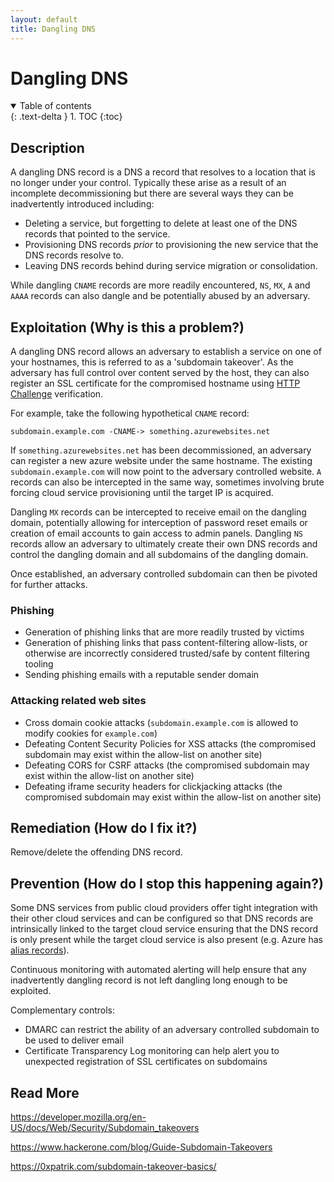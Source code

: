 ```yaml
---
layout: default
title: Dangling DNS
---
```


# Dangling DNS

<details open markdown="block">
  <summary>
    Table of contents
  </summary>
  {: .text-delta }
1. TOC
{:toc}
</details>

## Description

A dangling DNS record is a DNS a record that resolves to a location that is no longer under your control. Typically these arise as a result of an incomplete decommissioning but there are several ways they can be inadvertently introduced including:
* Deleting a service, but forgetting to delete at least one of the DNS records that pointed to the service.
* Provisioning DNS records *prior* to provisioning the new service that the DNS records resolve to.
* Leaving DNS records behind during service migration or consolidation.

While dangling `CNAME` records are more readily encountered, `NS`, `MX`, `A` and `AAAA` records can also dangle and be potentially abused by an adversary.

## Exploitation (Why is this a problem?)

A dangling DNS record allows an adversary to establish a service on one of your hostnames, this is referred to as a 'subdomain takeover'. As the adversary has full control over content served by the host, they can also register an SSL certificate for the compromised hostname using [HTTP Challenge](https://datatracker.ietf.org/doc/html/rfc8555#section-8.3) verification.

For example, take the following hypothetical `CNAME` record:

`subdomain.example.com -CNAME-> something.azurewebsites.net`

If `something.azurewebsites.net` has been decommissioned, an adversary can register a new azure website under the same hostname. The existing `subdomain.example.com` will now point to the adversary controlled website. `A` records can also be intercepted in the same way, sometimes involving brute forcing cloud service provisioning until the target IP is acquired.

Dangling `MX` records can be intercepted to receive email on the dangling domain, potentially allowing for interception of password reset emails or creation of email accounts to gain access to admin panels. Dangling `NS` records allow an adversary to ultimately create their own DNS records and control the dangling domain and all subdomains of the dangling domain.

Once established, an adversary controlled subdomain can then be pivoted for further attacks.

### Phishing
* Generation of phishing links that are more readily trusted by victims
* Generation of phishing links that pass content-filtering allow-lists, or otherwise are incorrectly considered trusted/safe by content filtering tooling
* Sending phishing emails with a reputable sender domain

### Attacking related web sites
* Cross domain cookie attacks (`subdomain.example.com` is allowed to modify cookies for `example.com`)
* Defeating Content Security Policies for XSS attacks (the compromised subdomain may exist within the allow-list on another site)
* Defeating CORS for CSRF attacks (the compromised subdomain may exist within the allow-list on another site)
* Defeating iframe security headers for clickjacking attacks (the compromised subdomain may exist within the allow-list on another site)

## Remediation (How do I fix it?)

Remove/delete the offending DNS record.

## Prevention (How do I stop this happening again?)

Some DNS services from public cloud providers offer tight integration with their other cloud services and can be configured so that DNS records are intrinsically linked to the target cloud service ensuring that the DNS record is only present while the target cloud service is also present (e.g. Azure has [alias records](https://docs.microsoft.com/en-us/azure/dns/dns-alias)).

Continuous monitoring with automated alerting will help ensure that any inadvertently dangling record is not left dangling long enough to be exploited.

Complementary controls:
* DMARC can restrict the ability of an adversary controlled subdomain to be used to deliver email
* Certificate Transparency Log monitoring can help alert you to unexpected registration of SSL certificates on subdomains

## Read More

https://developer.mozilla.org/en-US/docs/Web/Security/Subdomain_takeovers

https://www.hackerone.com/blog/Guide-Subdomain-Takeovers

https://0xpatrik.com/subdomain-takeover-basics/